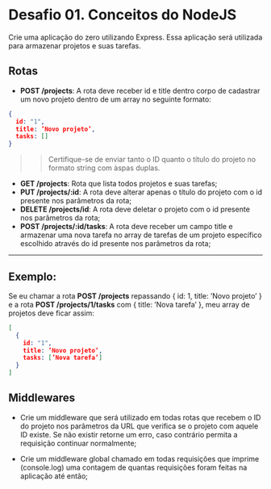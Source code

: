# Desafio 01. Conceitos do NodeJS
Crie uma aplicação do zero utilizando Express.
Essa aplicação será utilizada para armazenar projetos e suas tarefas.

## Rotas
- **POST /projects**: A rota deve receber id e title dentro corpo de cadastrar um novo projeto dentro de um array no seguinte formato:
```json
{
  id: "1",
  title: ’Novo projeto’,
  tasks: []
}
```
 > >Certifique-se de enviar tanto o ID quanto o título do projeto no formato string com àspas duplas.
- **GET /projects**: Rota que lista todos projetos e suas tarefas;
- **PUT /projects/:id**: A rota deve alterar apenas o título do projeto com o id presente nos parâmetros da rota;
- **DELETE /projects/id**: A rota deve deletar o projeto com o id presente nos parâmetros da rota;
- **POST /projects/:id/tasks**: A rota deve receber um campo title e armazenar uma nova tarefa no array de tarefas de um projeto específico escolhido através do id presente nos parâmetros da rota;

------------------------------

## Exemplo:
Se eu chamar a rota
__POST /projects__ repassando { id: 1, title: ’Novo projeto’ }
e a rota __POST /projects/1/tasks__ com { title: ’Nova tarefa’ },
meu array de projetos deve ficar assim:
```json
[
  {
    id: "1",
    title: ’Novo projeto’,
    tasks: [’Nova tarefa’]
  }
]
```
## Middlewares
- Crie um middleware que será utilizado em todas rotas que recebem o ID do projeto nos parâmetros da URL que verifica se o projeto com aquele ID existe. Se não existir retorne um erro, caso contrário permita a requisição continuar normalmente;

- Crie um middleware global chamado em todas requisições que imprime (console.log) uma contagem de quantas requisições foram feitas na aplicação até então;
